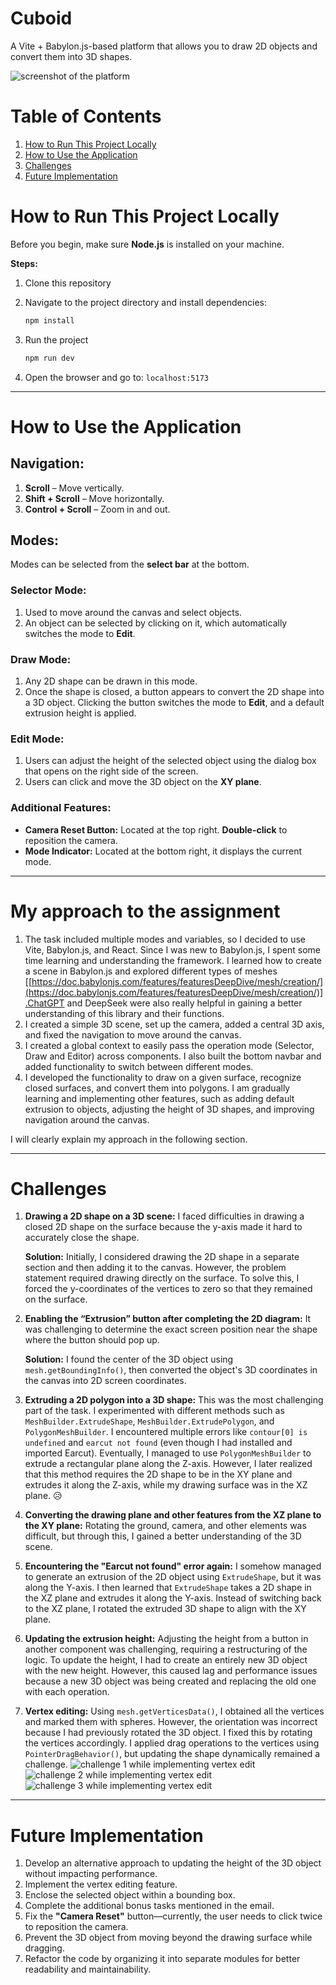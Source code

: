 # Cuboid
A Vite + Babylon.js-based platform that allows you to draw 2D objects and convert them into 3D shapes.

![screenshot of the platform](public/home_ss.png)

# Table of Contents  

1. [How to Run This Project Locally](#how-to-run-this-project-locally)  
2. [How to Use the Application](#how-to-use-the-application)  
3. [Challenges](#challenges)  
4. [Future Implementation](#future-implementation)  

# How to Run This Project Locally

Before you begin, make sure **Node.js** is installed on your machine.

**Steps:**

1. Clone this repository
2. Navigate to the project directory and install dependencies:
    
    ```jsx
    npm install
    ```
    
3. Run the project
    
    ```jsx
    npm run dev
    ```
    

1. Open the browser and go to: `localhost:5173`

---

# How to Use the Application

## **Navigation:**

1. **Scroll** – Move vertically.
2. **Shift + Scroll** – Move horizontally.
3. **Control + Scroll** – Zoom in and out.

## **Modes:**

Modes can be selected from the **select bar** at the bottom.

### **Selector Mode:**

1. Used to move around the canvas and select objects.
2. An object can be selected by clicking on it, which automatically switches the mode to **Edit**.

### **Draw Mode:**

1. Any 2D shape can be drawn in this mode.
2. Once the shape is closed, a button appears to convert the 2D shape into a 3D object. Clicking the button switches the mode to **Edit**, and a default extrusion height is applied.

### **Edit Mode:**

1. Users can adjust the height of the selected object using the dialog box that opens on the right side of the screen.
2. Users can click and move the 3D object on the **XY plane**.

### **Additional Features:**

- **Camera Reset Button:** Located at the top right. **Double-click** to reposition the camera.
- **Mode Indicator:** Located at the bottom right, it displays the current mode.

---

# My approach to the assignment

1. The task included multiple modes and variables, so I decided to use Vite, Babylon.js, and React. Since I was new to Babylon.js, I spent some time learning and understanding the framework. I learned how to create a scene in Babylon.js and explored different types of meshes [[https://doc.babylonjs.com/features/featuresDeepDive/mesh/creation/](https://doc.babylonjs.com/features/featuresDeepDive/mesh/creation/)].ChatGPT and DeepSeek were also really helpful in gaining a better understanding of this library and their functions.
2. I created a simple 3D scene, set up the camera, added a central 3D axis, and fixed the navigation to move around the canvas.
3. I created a global context to easily pass the operation mode (Selector, Draw and Editor) across components. I also built the bottom navbar and added functionality to switch between different modes.
4. I developed the functionality to draw on a given surface, recognize closed surfaces, and convert them into polygons. I am gradually learning and implementing other features, such as adding default extrusion to objects, adjusting the height of 3D shapes, and improving navigation around the canvas.

I will clearly explain my approach in the following section.

---

# Challenges

1. **Drawing a 2D shape on a 3D scene:** I faced difficulties in drawing a closed 2D shape on the surface because the y-axis made it hard to accurately close the shape.
    
    **Solution:** Initially, I considered drawing the 2D shape in a separate section and then adding it to the canvas. However, the problem statement required drawing directly on the surface. To solve this, I forced the y-coordinates of the vertices to zero so that they remained on the surface.
    
2. **Enabling the “Extrusion” button after completing the 2D diagram:** It was challenging to determine the exact screen position near the shape where the button should pop up.
    
    **Solution:** I found the center of the 3D object using `mesh.getBoundingInfo()`, then converted the object's 3D coordinates in the canvas into 2D screen coordinates.
    
3. **Extruding a 2D polygon into a 3D shape:** This was the most challenging part of the task. I experimented with different methods such as `MeshBuilder.ExtrudeShape`, `MeshBuilder.ExtrudePolygon`, and `PolygonMeshBuilder`. I encountered multiple errors like `contour[0] is undefined` and `earcut not found` (even though I had installed and imported Earcut). Eventually, I managed to use `PolygonMeshBuilder` to extrude a rectangular plane along the Z-axis. However, I later realized that this method requires the 2D shape to be in the XY plane and extrudes it along the Z-axis, while my drawing surface was in the XZ plane. 😥
4. **Converting the drawing plane and other features from the XZ plane to the XY plane:** Rotating the ground, camera, and other elements was difficult, but through this, I gained a better understanding of the 3D scene.
5. **Encountering the "Earcut not found" error again:** I somehow managed to generate an extrusion of the 2D object using `ExtrudeShape`, but it was along the Y-axis. I then learned that `ExtrudeShape` takes a 2D shape in the XZ plane and extrudes it along the Y-axis. Instead of switching back to the XZ plane, I rotated the extruded 3D shape to align with the XY plane.
6. **Updating the extrusion height:** Adjusting the height from a button in another component was challenging, requiring a restructuring of the logic. To update the height, I had to create an entirely new 3D object with the new height. However, this caused lag and performance issues because a new 3D object was being created and replacing the old one with each operation.
7. **Vertex editing:** Using `mesh.getVerticesData()`, I obtained all the vertices and marked them with spheres. However, the orientation was incorrect because I had previously rotated the 3D object. I fixed this by rotating the vertices accordingly. I applied drag operations to the vertices using `PointerDragBehavior()`, but updating the shape dynamically remained a challenge.
![challenge 1 while implementing vertex edit](public/challenge1.png)
![challenge 2 while implementing vertex edit](public/challenge2.png)
![challenge 3 while implementing vertex edit](public/challenge3.png)

---

# **Future Implementation**

1. Develop an alternative approach to updating the height of the 3D object without impacting performance.
2. Implement the vertex editing feature.
3. Enclose the selected object within a bounding box.
4. Complete the additional bonus tasks mentioned in the email.
5. Fix the **"Camera Reset"** button—currently, the user needs to click twice to reposition the camera.
6. Prevent the 3D object from moving beyond the drawing surface while dragging.
7. Refactor the code by organizing it into separate modules for better readability and maintainability.